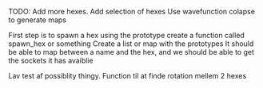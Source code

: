 TODO:
Add more hexes.
Add selection of hexes
Use wavefunction colapse to generate maps

First step is to spawn a hex using the prototype
create a function called spawn_hex or something
Create a list or map with the prototypes
It should be able to map between a name and the hex, and we should be able to get the sockets it has avaiblie


Lav test af possiblity thingy.
Function til at finde rotation mellem 2 hexes